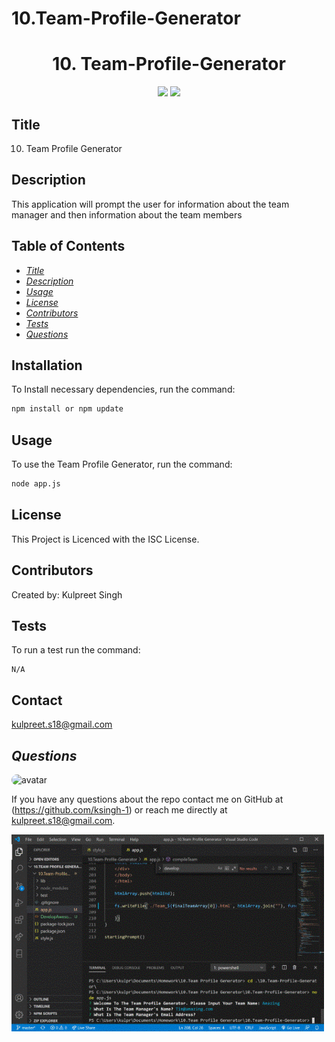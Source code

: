 # 10.Team-Profile-Generator
<h1 align="center">10. Team-Profile-Generator</h1>
<p align="center" margin="50px">
    <a>
    <img src="https://img.shields.io/badge/Creator-KSingh-orange"/>
    </a>
    <a>
    <img src="https://img.shields.io/badge/Student-SMU-red"/>
    </a>
</p>

## Title
10. Team Profile Generator

## Description
This application will prompt the user for information about the team manager and then information about the team members

## Table of Contents
* *[Title](#title)*
* *[Description](#description)*
* *[Usage](#usage)*
* *[License](#license)*
* *[Contributors](#contributors)*
* *[Tests](#tests)*
* *[Questions](#questions)*


## Installation
To Install necessary dependencies, run the command:
```sh
npm install or npm update
```

## Usage
To use the Team Profile Generator, run the command:
```sh
node app.js
```

## License
This Project is Licenced with the ISC License.


## Contributors
Created by:
Kulpreet Singh

## Tests
To run a test run the command:
```
N/A
```

## Contact
kulpreet.s18@gmail.com


## *Questions*
<img src="https://avatars1.githubusercontent.com/u/62266210?v=4" alt="avatar" style="border-radius: 15px" width="60"/>

If you have any questions about the repo contact me on GitHub at (https://github.com/ksingh-1)
or reach me directly at <kulpreet.s18@gmail.com>.

![final-screen](https://github.com/ksingh-1/10.Team-Profile-Generator/blob/master/AppGifSmall.gif)
